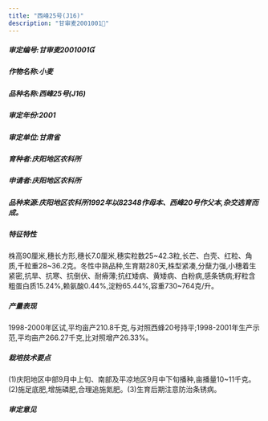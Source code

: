 ```yaml
---
title: "西峰25号(J16)"
description: "甘审麦2001001"
---
```

##### 审定编号:甘审麦2001001

##### 作物名称:小麦

##### 品种名称:西峰25号(J16)

##### 审定年份:2001

##### 审定单位:甘肃省

##### 育种者:庆阳地区农科所

##### 申请者:庆阳地区农科所

##### 品种来源:庆阳地区农科所1992年以82348作母本、西峰20号作父本,杂交选育而成。

##### 特征特性
株高90厘米,穗长方形,穗长7.0厘米,穗实粒数25~42.3粒,长芒、白壳、红粒、角质,千粒重28~36.2克。冬性中熟品种,生育期280天,株型紧凑,分蘖力强,小穗着生紧密,抗旱、抗寒、抗倒伏、耐瘠薄;抗红矮病、黄矮病、白粉病,感条锈病;籽粒含粗蛋白质15.24%,赖氨酸0.44%,淀粉65.44%,容重730~764克/升。

##### 产量表现
1998-2000年区试,平均亩产210.8千克,与对照西蜂20号持平;1998-2001年生产示范,平均亩产266.27千克,比对照增产26.33%。

##### 栽培技术要点
(1)庆阳地区中部9月中上旬、南部及平凉地区9月中下旬播种,亩播量10~11千克。(2)施足底肥,增施磷肥,合理追施氮肥。(3)生育后期注意防治条锈病。

##### 审定意见

